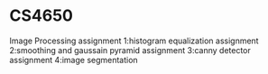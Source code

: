 # CS4650
Image Processing
assignment 1:histogram equalization
assignment 2:smoothing and gaussain pyramid
assignment 3:canny detector
assignment 4:image segmentation
